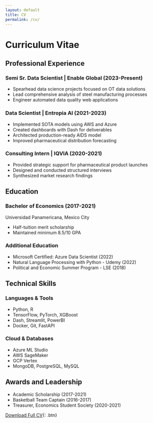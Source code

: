 ```yaml
---
layout: default
title: CV
permalink: /cv/
---
```


# Curriculum Vitae

## Professional Experience

### Semi Sr. Data Scientist | Enable Global (2023-Present)
- Spearhead data science projects focused on OT data solutions
- Lead comprehensive analysis of steel manufacturing processes
- Engineer automated data quality web applications

### Data Scientist | Entropia AI (2021-2023)
- Implemented SOTA models using AWS and Azure
- Created dashboards with Dash for deliverables
- Architected production-ready AIDS model
- Improved pharmaceutical distribution forecasting

### Consulting Intern | IQVIA (2020-2021)
- Provided strategic support for pharmaceutical product launches
- Designed and conducted structured interviews
- Synthesized market research findings

## Education

### Bachelor of Economics (2017-2021)
Universidad Panamericana, Mexico City
- Half-tuition merit scholarship
- Maintained minimum 8.5/10 GPA

### Additional Education
- Microsoft Certified: Azure Data Scientist (2022)
- Natural Language Processing with Python - Udemy (2022)
- Political and Economic Summer Program - LSE (2018)

## Technical Skills

### Languages & Tools
- Python, R
- TensorFlow, PyTorch, XGBoost
- Dash, Streamlit, PowerBI
- Docker, Git, FastAPI

### Cloud & Databases
- Azure ML Studio
- AWS SageMaker
- GCP Vertex
- MongoDB, PostgreSQL, MySQL

## Awards and Leadership
- Academic Scholarship (2017-2021)
- Basketball Team Captain (2016-2017)
- Treasurer, Economics Student Society (2020-2021)

[Download Full CV](Academic_CV_Isaac_Vergara_2025){: .btn}